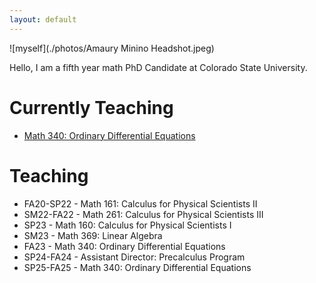 ```yaml
---
layout: default
---
```



![myself](./photos/Amaury Minino Headshot.jpeg)

Hello, I am a fifth year math PhD Candidate at Colorado State University.
# Currently Teaching
* <a href="./DifEqCoursePage.md" title="ODEs ">Math 340: Ordinary Differential Equations </a>
# Teaching

* FA20-SP22 - Math 161: Calculus for Physical Scientists II
* SM22-FA22 - Math 261: Calculus for Physical Scientists III
* SP23 - Math 160: Calculus for Physical Scientists I
* SM23 - Math 369: Linear Algebra
* FA23 - Math 340: Ordinary Differential Equations
* SP24-FA24 - Assistant Director: Precalculus Program
* SP25-FA25 - Math 340: Ordinary Differential Equations 